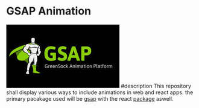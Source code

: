 # GSAP Animation
![Interface](https://github.com/Kondwani7/LandingPage-gsap/blob/main/distortion/img/gsap_logo.jpg)
#description
This repository shall display various ways to include animations in web and react apps. the primary pacakage used will be [gsap](https://greensock.com/get-started/#what-is-gsap) with the react [package](https://greensock.com/react) aswell.
